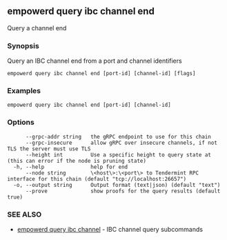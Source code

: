 ## empowerd query ibc channel end

Query a channel end

### Synopsis

Query an IBC channel end from a port and channel identifiers

```
empowerd query ibc channel end [port-id] [channel-id] [flags]
```

### Examples

```
empowerd query ibc channel end [port-id] [channel-id]
```

### Options

```
      --grpc-addr string   the gRPC endpoint to use for this chain
      --grpc-insecure      allow gRPC over insecure channels, if not TLS the server must use TLS
      --height int         Use a specific height to query state at (this can error if the node is pruning state)
  -h, --help               help for end
      --node string        \<host\>:\<port\> to Tendermint RPC interface for this chain (default "tcp://localhost:26657")
  -o, --output string      Output format (text|json) (default "text")
      --prove              show proofs for the query results (default true)
```

### SEE ALSO

* [empowerd query ibc channel](empowerd_query_ibc_channel.md)	 - IBC channel query subcommands

